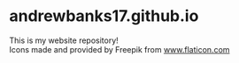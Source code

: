 # andrewbanks17.github.io
This is my website repository!<br>
Icons made and provided by Freepik from www.flaticon.com
